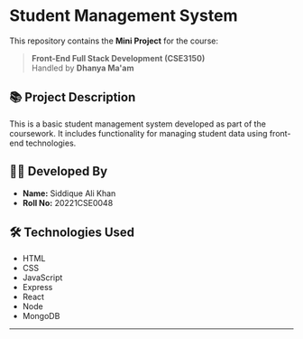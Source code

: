 # Student Management System

This repository contains the **Mini Project** for the course:

> **Front-End Full Stack Development (CSE3150)**  
> Handled by **Dhanya Ma'am**

## 📚 Project Description

This is a basic student management system developed as part of the coursework. It includes functionality for managing student data using front-end technologies.

## 👨‍💻 Developed By

- **Name:** Siddique Ali Khan
- **Roll No:** 20221CSE0048

## 🛠️ Technologies Used

- HTML
- CSS
- JavaScript
- Express
- React
- Node
- MongoDB

---
